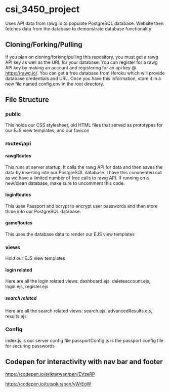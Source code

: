 # csi_3450_project
Uses API data from rawg.io to populate PostgreSQL database.  Website then fetches data from the database to demonstrate database functionality

## Cloning/Forking/Pulling
If you plan on cloning/forking/pulling this repository, you must get a rawg API key as well as the URL for your database.  You can register for a rawg API key by making an account and registering for an api key @ https://rawg.io/.  You can get a free database from Heroku which will provide database credentials and URL.  Once you have this information, store it in a new file named config.env in the root directory.

## File Structure
### public
This holds our CSS stylesheet, old HTML files that served as prototypes for our EJS view templates, and our favicon

### routes\api
#### rawgRoutes
This runs at server startup.  It calls the rawg API for data and then saves the data by inserting into our PostgreSQL database.  I have this commented out as we have a limited number of free calls to rawg API.  If running on a new/clean database, make sure to uncomment this code.
#### loginRoutes
This uses Passport and bcrypt to encrypt user passwords and then store thme into our PostgreSQL database.
#### gameRoutes
This uses the database data to render our EJS view templates

### views
Hold our EJS view templates
#### login related
Here are all the login related views: dashboard.ejs, deleteaccount.ejs, login.ejs, register.ejs
##### search related
Here are all the search related views: search.ejs, advancedResults.ejs, results.ejs

### Config
index.js is our server config file
passportConfig.js is the passport config file for securing passwords

## Codepen for interactivity with nav bar and footer
https://codepen.io/erikterwan/pen/EVzeRP

https://codepen.io/tutsplus/pen/yWrEgW

